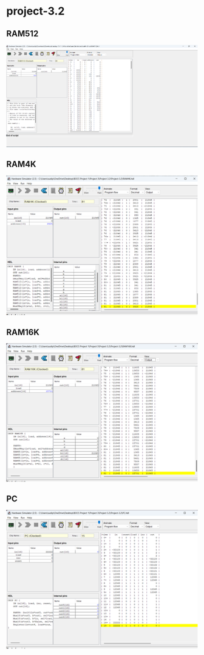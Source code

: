 # project-3.2

## RAM512
<img src="RAM512 ss.png"/>

## RAM4K
<img src="RAM4k SS.png"/>

## RAM16K
<img src="RAM16k SS.png"/>

## PC

<img src="./PCss.png"/>